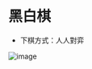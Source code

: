 # 黑白棋
- 下棋方式：人人對弈

![image](https://github.com/Kuo-chia-yuan/Reversi/assets/56677419/9d4348ef-508f-48c4-84c3-0449e9c51428)
